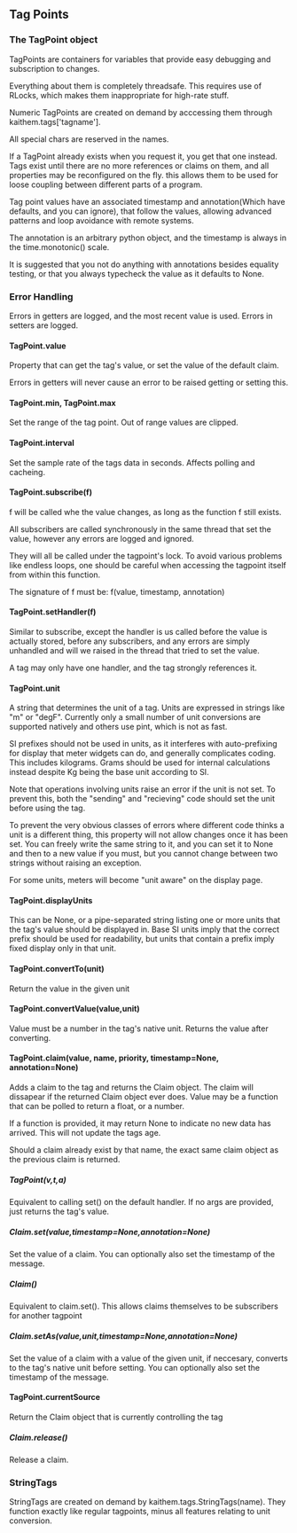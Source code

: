 ## Tag Points


### The TagPoint object

TagPoints are containers for variables that provide easy debugging and subscription to changes.

Everything about them is completely threadsafe. This requires use of RLocks, which makes
them inappropriate for high-rate stuff.

Numeric TagPoints are created on demand by acccessing them through kaithem.tags['tagname'].

All special chars are reserved in the names.

If a TagPoint already exists when you request it, you get that one instead. Tags
exist until there are no more references or claims on them, and all properties may
be reconfigured on the fly. this allows them to be used for loose coupling between different
parts of a program.

Tag point values have an associated timestamp and annotation(Which have defaults, and you can ignore),
that follow the values, allowing advanced patterns and loop avoidance with remote systems.

The annotation is an arbitrary python object, and the timestamp is always in the time.monotonic()
scale.

It is suggested that you not do anything with annotations besides equality testing, or that you
always typecheck the value as it defaults to None.

### Error Handling
Errors in getters are logged, and the most recent value is used. Errors in setters are logged.

#### TagPoint.value

Property that can get the tag's value, or set the value of the default claim. 

Errors in getters will never cause an error to be raised getting or setting this.



#### TagPoint.min, TagPoint.max
Set the range of the tag point. Out of range values are clipped.

#### TagPoint.interval
Set the sample rate of the tags data in seconds. Affects polling and cacheing.

#### TagPoint.subscribe(f)
f will be called whe the value changes, as long as the function f still exists.

All subscribers are called synchronously in the same thread that set the value,
however any errors are logged and ignored.

They will all be called under the tagpoint's lock. To avoid various problems like
endless loops, one should be careful when accessing the tagpoint itself from within
this function.


The signature of f must be:
f(value, timestamp, annotation)

#### TagPoint.setHandler(f)

Similar to subscribe, except the handler is us called before the value is actually stored,
before any subscribers, and any errors are simply unhandled and will we raised in the thread
that tried to set the value.

A tag may only have one handler, and the tag strongly references it.



#### TagPoint.unit
A string that determines the unit of a tag. Units are expressed in strings like "m" or "degF". Currently only a small number 
of unit conversions are supported natively and others use pint, which is not as fast.

SI prefixes should not be used in units, as it interferes with auto-prefixing for display that meter widgets can do, and generally complicates coding. This includes kilograms. Grams should be used for internal calculations instead despite Kg being the base unit according to SI.


Note that operations involving units raise an error if the unit is not set. To prevent this,
both the "sending" and "recieving" code should set the unit before using the tag.

To prevent the very obvious classes of errors where different code thinks a unit is a different thing,
this property will not allow changes once it has been set. You can freely write the same string to it, and
you can set it to None and then to a new value if you must, but you cannot change between two strings without raising
an exception.

For some units, meters will become "unit aware" on the display page.


#### TagPoint.displayUnits

This can be None, or a pipe-separated string listing one or more units that the tag's value should be displayed in.
Base SI units imply that the correct prefix should be used for readability, but units that contain a prefix imply fixed
display only in that unit.

#### TagPoint.convertTo(unit)
Return the value in the given unit

#### TagPoint.convertValue(value,unit)
Value must be a number in the tag's native unit. Returns the value after converting.


#### TagPoint.claim(value, name, priority, timestamp=None, annotation=None)
Adds a claim to the tag and returns the Claim object. The claim will dissapear if the returned Claim object ever does.
Value may be a function that can be polled to return a float, or a number.

If a function is provided, it may return None to indicate no new data has arrived. This will not update the tags
age.

Should a claim already exist by that name, the exact same claim object as the previous claim is returned.

##### TagPoint(v,t,a)
Equivalent to calling set() on the default handler. If no args are provided, just returns the tag's value.

##### Claim.set(value,timestamp=None,annotation=None)
Set the value of a claim. You can optionally also set the timestamp of the message.

##### Claim()
Equivalent to claim.set(). This allows claims themselves to be subscribers for another tagpoint

##### Claim.setAs(value,unit,timestamp=None,annotation=None)
Set the value of a claim with a value of the given unit, if neccesary, converts to the tag's
native unit before setting. You can optionally also set the timestamp of the message.

#### TagPoint.currentSource
Return the Claim object that is currently controlling the tag

##### Claim.release()
Release a claim.


### StringTags

StringTags are created on demand by kaithem.tags.StringTags(name). They function exactly like regular tagpoints,
minus all features relating to unit conversion.

